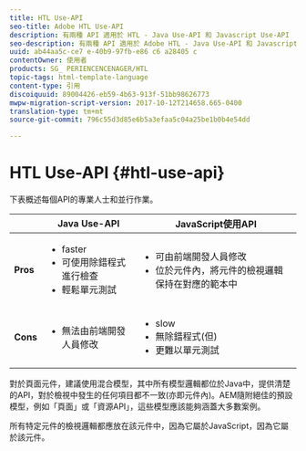 ```yaml
---
title: HTL Use-API
seo-title: Adobe HTL Use-API
description: 有兩種 API 適用於 HTL - Java Use-API 和 Javascript Use-API
seo-description: 有兩種 API 適用於 Adobe HTL - Java Use-API 和 Javascript Use-API
uuid: ab44aa5c-ce7 e-40b9-97fb-e86 c6 a28405 c
contentOwner: 使用者
products: SG_ PERIENCENCENAGER/HTL
topic-tags: html-template-language
content-type: 引用
discoiquuid: 89004426-eb59-4b63-913f-51bb98626773
mwpw-migration-script-version: 2017-10-12T214658.665-0400
translation-type: tm+mt
source-git-commit: 796c55d3d85e6b5a3efaa5c04a25be1b0b4e54dd

---
```



# HTL Use-API {#htl-use-api}

下表概述每個API的專業人士和並行作業。

|  | **Java Use-API** | **JavaScript使用API** |
|--- |--- |--- |
| **Pros** | <ul><li>faster</li><li>可使用除錯程式進行檢查</li><li>輕鬆單元測試</li></ul> | <ul><li>可由前端開發人員修改</li><li>位於元件內，將元件的檢視邏輯保持在對應的範本中</li></ul> |
| **Cons** | <ul><li>無法由前端開發人員修改</li></ul> | <ul><li>slow</li><li>無除錯程式(但)</li><li>更難以單元測試</li></ul> |


對於頁面元件，建議使用混合模型，其中所有模型邏輯都位於Java中，提供清楚的API，對於檢視中發生的任何項目都不一致(亦即元件內)。AEM隨附絕佳的預設模型，例如「頁面」或「資源API」，這些模型應該能夠涵蓋大多數案例。

所有特定元件的檢視邏輯都應放在該元件中，因為它屬於JavaScript，因為它屬於該元件。
